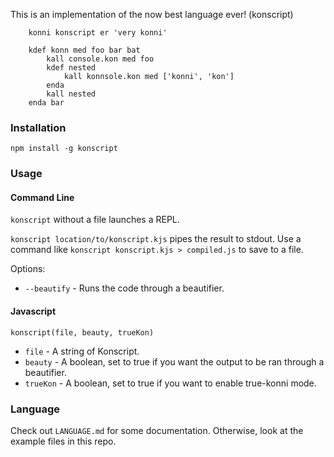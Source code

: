 This is an implementation of the now best language ever! (konscript)


```
    konni konscript er 'very konni'

	kdef konn med foo bar bat
	    kall console.kon med foo
	    kdef nested
	        kall konnsole.kon med ['konni', 'kon']
	    enda
	    kall nested
	enda bar
```


### Installation

`npm install -g konscript`

### Usage

#### Command Line

`konscript` without a file launches a REPL.

`konscript location/to/konscript.kjs` pipes the result to stdout. Use a command like `konscript konscript.kjs > compiled.js` to save to a file.

Options:

* `--beautify` - Runs the code through a beautifier.

#### Javascript

`konscript(file, beauty, trueKon)`
* `file` - A string of Konscript.
* `beauty` - A boolean, set to true if you want the output to be ran through a beautifier.
* `trueKon` - A boolean, set to true if you want to enable true-konni mode.

### Language

Check out `LANGUAGE.md` for some documentation. Otherwise, look at the example files in this repo.

